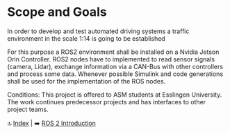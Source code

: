 # Scope and Goals

In order to develop and test automated driving systems a traffic environment in the scale 1:14 is going to be established

For this purpose a ROS2 environment shall be installed on a Nvidia Jetson Orin Controller. ROS2 nodes have to implemented to read sensor signals (camera, Lidar), exchange information via a CAN-Bus with other controllers and process some data. Whenever possible Simulink and code generations shall be used for the implementation of the ROS nodes.

Conditions:
This project is offered to ASM students at Esslingen University. The work continues predecessor projects and has interfaces to other project teams.

🔝 [Index](README.md) | ➡️ [ROS 2 Introduction](02_ros_intro.md)
